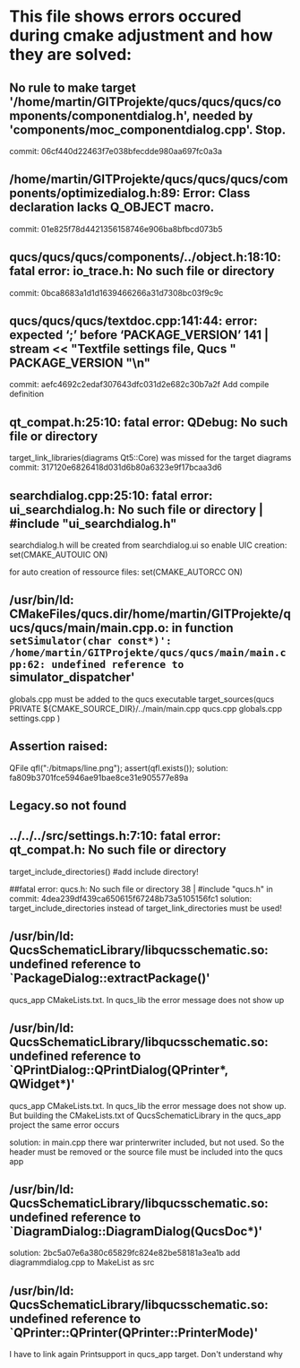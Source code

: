 # This file shows errors occured during cmake adjustment and how they are solved:

## No rule to make target '/home/martin/GITProjekte/qucs/qucs/qucs/components/componentdialog.h', needed by 'components/moc_componentdialog.cpp'.  Stop.
commit: 06cf440d22463f7e038bfecdde980aa697fc0a3a

## /home/martin/GITProjekte/qucs/qucs/qucs/components/optimizedialog.h:89: Error: Class declaration lacks Q_OBJECT macro.
commit: 01e825f78d4421356158746e906ba8bfbcd073b5

## qucs/qucs/qucs/components/../object.h:18:10: fatal error: io_trace.h: No such file or directory
commit: 0bca8683a1d1d1639466266a31d7308bc03f9c9c

## qucs/qucs/qucs/textdoc.cpp:141:44: error: expected ‘;’ before ‘PACKAGE_VERSION’ 141 |   stream << "Textfile settings file, Qucs " PACKAGE_VERSION "\n"
commit: aefc4692c2edaf307643dfc031d2e682c30b7a2f
Add compile definition

## qt_compat.h:25:10: fatal error: QDebug: No such file or directory
target_link_libraries(diagrams Qt5::Core) was missed for the target diagrams
commit: 317120e6826418d031d6b80a6323e9f17bcaa3d6

## searchdialog.cpp:25:10: fatal error: ui_searchdialog.h: No such file or directory | #include "ui_searchdialog.h"
searchdialog.h will be created from searchdialog.ui so enable UIC creation:
set(CMAKE_AUTOUIC ON)

for auto creation of ressource files:
set(CMAKE_AUTORCC ON)

## /usr/bin/ld: CMakeFiles/qucs.dir/home/martin/GITProjekte/qucs/qucs/main/main.cpp.o: in function `setSimulator(char const*)': /home/martin/GITProjekte/qucs/qucs/main/main.cpp:62: undefined reference to `simulator_dispatcher'
globals.cpp must be added to the qucs executable
target_sources(qucs PRIVATE
	${CMAKE_SOURCE_DIR}/../main/main.cpp
	qucs.cpp
	globals.cpp
	settings.cpp
	)
	
## Assertion raised:
QFile qfl(":/bitmaps/line.png");
assert(qfl.exists());
solution: fa809b3701fce5946ae91bae8ce31e905577e89a

## Legacy.so not found

## ../../../src/settings.h:7:10: fatal error: qt_compat.h: No such file or directory
target_include_directories() #add include directory!

##fatal error: qucs.h: No such file or directory 38 | #include "qucs.h"
in commit: 4dea239df439ca650615f67248b73a5105156fc1
solution: target_include_directories instead of target_link_directories must be used!

## /usr/bin/ld: QucsSchematicLibrary/libqucsschematic.so: undefined reference to `PackageDialog::extractPackage()'
qucs_app CMakeLists.txt. In qucs_lib the error message does not show up

## /usr/bin/ld: QucsSchematicLibrary/libqucsschematic.so: undefined reference to `QPrintDialog::QPrintDialog(QPrinter*, QWidget*)'
qucs_app CMakeLists.txt. In qucs_lib the error message does not show up. But building the CMakeLists.txt of QucsSchematicLibrary in the qucs_app project the same error occurs

solution: in main.cpp there war printerwriter included, but not used. So the header must be removed or the source file must be included into the qucs app

## /usr/bin/ld: QucsSchematicLibrary/libqucsschematic.so: undefined reference to `DiagramDialog::DiagramDialog(QucsDoc*)'
solution: 2bc5a07e6a380c65829fc824e82be58181a3ea1b
add diagrammdialog.cpp to MakeList as src

## /usr/bin/ld: QucsSchematicLibrary/libqucsschematic.so: undefined reference to `QPrinter::QPrinter(QPrinter::PrinterMode)'
I have to link again Printsupport in qucs_app target. Don't understand why

